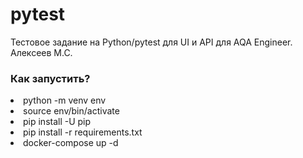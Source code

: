 # pytest
Тестовое задание на Python/pytest для UI и API для AQA Engineer. Алексеев М.С.

<h3>Как запустить?</h3>
<li>python -m venv env</li>
<li>source env/bin/activate</li>
<li>pip install -U pip</li>
<li>pip install -r requirements.txt</li>
<li>docker-compose up -d</li>
